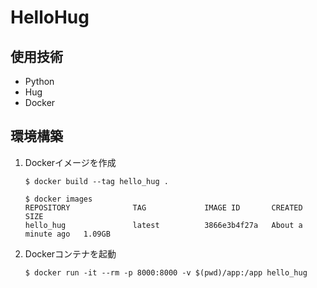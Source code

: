# HelloHug

## 使用技術
- Python
- Hug
- Docker

## 環境構築
1. Dockerイメージを作成
    ```
    $ docker build --tag hello_hug .

    $ docker images
    REPOSITORY              TAG             IMAGE ID       CREATED              SIZE
    hello_hug               latest          3866e3b4f27a   About a minute ago   1.09GB
    ```
2. Dockerコンテナを起動
    ```
    $ docker run -it --rm -p 8000:8000 -v $(pwd)/app:/app hello_hug
    ```